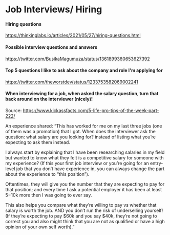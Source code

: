 # Job Interviews/ Hiring

#### Hiring questions
https://thinkinglabs.io/articles/2021/05/27/hiring-questions.html

#### Possible interview questions and answers  
https://twitter.com/BusikaMagumuza/status/1361899360653627392  

#### Top 5 questions I like to ask about the company and role I'm applying for  
https://twitter.com/theworstdev/status/1233753582069002241  

#### When interviewing for a job, when asked the salary question, turn that back around on the interviewer (nicely)!
Source: https://www.kickassfacts.com/5-life-pro-tips-of-the-week-part-222/

An experience shared: “This has worked for me on my last three jobs (one of them was a promotion) that I got. When does the interviewer ask the question: what salary are you looking for? instead of listing what you’re expecting to ask them instead.

I always start by explaining that I have been researching salaries in my field but wanted to know what they felt is a competitive salary for someone with my experience? (If this your first job interview or you’re going for an entry-level job that you don’t have experience in, you can always change the part about the experience to “this position”).

Oftentimes, they will give you the number that they are expecting to pay for that position; and every time I ask a potential employer it has been at least $5-$10k more then I was going to ever say.

This also helps you compare what they’re willing to pay vs whether that salary is worth the job. AND you don’t run the risk of underselling yourself! (If they’re expecting to pay $60k and you say $40k, they’re not going to correct you and also might think that you are not as qualified or have a high opinion of your own self worth).”
